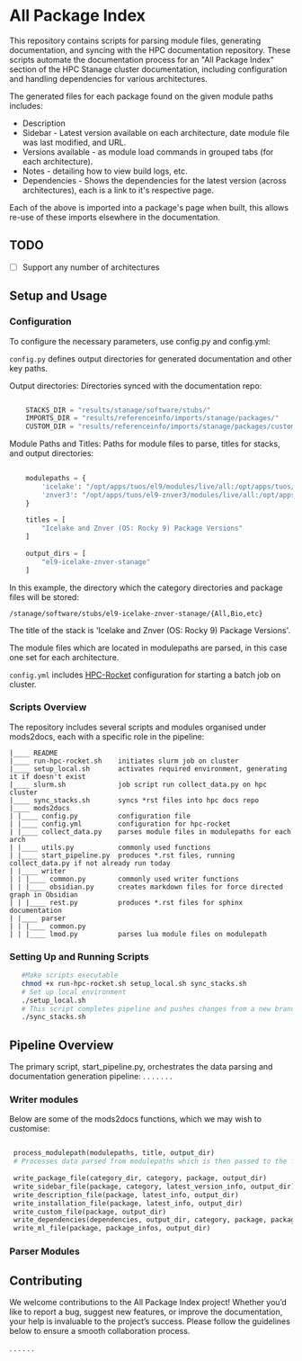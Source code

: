 All Package Index
=================

This repository contains scripts for parsing module files, generating documentation, and syncing with the HPC documentation repository.
These scripts automate the documentation process for an "All Package Index" section of the HPC Stanage cluster documentation, including
configuration and handling dependencies for various architectures.

The generated files for each package found on the given module paths includes:

* Description
* Sidebar - Latest version available on each architecture, date module file was last modified, and URL.
* Versions available - as module load commands in grouped tabs (for each architecture).
* Notes - detailing how to view build logs, etc.
* Dependencies - Shows the dependencies for the latest version (across architectures), each is a link to it's respective page.
 
Each of the above is imported into a package's page when built, this allows re-use of these imports 
elsewhere in the documentation.

## TODO

- [ ] Support any number of architectures
 
## Setup and Usage

### Configuration

To configure the necessary parameters, use config.py and config.yml:

``config.py`` defines output directories for generated documentation and other key paths. 

Output directories: Directories synced with the documentation repo:

```python

    STACKS_DIR = "results/stanage/software/stubs/"
    IMPORTS_DIR = "results/referenceinfo/imports/stanage/packages/"
    CUSTOM_DIR = "results/referenceinfo/imports/stanage/packages/custom/"
```

Module Paths and Titles: Paths for module files to parse, titles for stacks, and output directories:

```python
 
    modulepaths = {
        'icelake': "/opt/apps/tuos/el9/modules/live/all:/opt/apps/tuos/common/modules/easybuild-only/all:/opt/apps/tuos/common/modules/live/all",
        'znver3': "/opt/apps/tuos/el9-znver3/modules/live/all:/opt/apps/tuos/common/modules/easybuild-only/all:/opt/apps/tuos/common/modules/live/all"
    }
    
    titles = [
        "Icelake and Znver (OS: Rocky 9) Package Versions"
    ]
    
    output_dirs = [
        "el9-icelake-znver-stanage"
    ]
```

In this example, the directory which the category directories and package files will be stored:

``/stanage/software/stubs/el9-icelake-znver-stanage/{All,Bio,etc}``

The title of the stack is 'Icelake and Znver (OS: Rocky 9) Package Versions'.

The module files which are located in modulepaths are parsed, in this case one set for each architecture.

``config.yml`` includes [HPC-Rocket](https://github.com/SvenMarcus/hpc-rocket/ "https://github.com/SvenMarcus/hpc-rocket/") configuration for starting a batch job on cluster.



### Scripts Overview

The repository includes several scripts and modules organised under mods2docs, each with a specific role in the pipeline:


    |____ README
    |____ run-hpc-rocket.sh    initiates slurm job on cluster
    |____ setup_local.sh       activates required environment, generating it if doesn't exist
    |____ slurm.sh             job script run collect_data.py on hpc cluster
    |____ sync_stacks.sh       syncs *rst files into hpc docs repo
    |____ mods2docs
    | |____ config.py          configuration file
    | |____ config.yml         configuration for hpc-rocket
    | |____ collect_data.py    parses module files in modulepaths for each arch
    | |____ utils.py           commonly used functions
    | |____ start_pipeline.py  produces *.rst files, running collect_data.py if not already run today
    | |____ writer
    | | |____ common.py        commonly used writer functions
    | | |____ obsidian.py      creates markdown files for force directed graph in Obsidian
    | | |____ rest.py          produces *.rst files for sphinx documentation
    | |____ parser
    | | |____ common.py
    | | |____ lmod.py          parses lua module files on modulepath


### Setting Up and Running Scripts

```bash 
   #Make scripts executable
   chmod +x run-hpc-rocket.sh setup_local.sh sync_stacks.sh
   # Set up local environment
   ./setup_local.sh
   # This script completes pipeline and pushes changes from a new branch to the remote repository
   ./sync_stacks.sh
```

## Pipeline Overview

The primary script, start_pipeline.py, orchestrates the data parsing and documentation generation pipeline:
.
.
.
.
.
.
.


### Writer modules

Below are some of the mods2docs functions, which we may wish to customise:

```python

 process_modulepath(modulepaths, title, output_dir)
 # Processes data parsed from modulepaths which is then passed to the following functions: 
 
 write_package_file(category_dir, category, package, output_dir)
 write_sidebar_file(package, category, latest_version_info, output_dir)
 write_description_file(package, latest_info, output_dir)
 write_installation_file(package, latest_info, output_dir)
 write_custom_file(package, output_dir)
 write_dependencies(dependencies, output_dir, category, package, package_ref)
 write_ml_file(package, package_infos, output_dir)
```

### Parser Modules

## Contributing

We welcome contributions to the All Package Index project! Whether you’d like to report a bug, suggest new features,
or improve the documentation, your help is invaluable to the project’s success. 
Please follow the guidelines below to ensure a smooth collaboration process.

.
.
.
.
.
.

